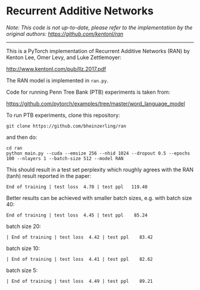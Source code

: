 # Recurrent Additive Networks

*Note: This code is not up-to-date, please refer to the implementation by the original authors: https://github.com/kentonl/ran*

---

This is a PyTorch implementation of Recurrent Additive Networks (RAN) by Kenton Lee, 
Omer Levy, and Luke Zettlemoyer:

http://www.kentonl.com/pub/llz.2017.pdf

The RAN model is implemented in `ran.py`.


Code for running Penn Tree Bank (PTB) experiments is taken from:

https://github.com/pytorch/examples/tree/master/word_language_model


To run PTB experiments, clone this repository: 

```
git clone https://github.com/bheinzerling/ran
```

and then do:

```
cd ran
python main.py --cuda --emsize 256 --nhid 1024 --dropout 0.5 --epochs 100 --nlayers 1 --batch-size 512 --model RAN
```

This should result in a test set perplexity which roughly agrees with the RAN (tanh) result reported in the paper:

```
End of training | test loss  4.78 | test ppl   119.40
```

Better results can be achieved with smaller batch sizes, e.g. with batch size 40:

```
End of training | test loss  4.45 | test ppl    85.24
```

batch size 20:

```
| End of training | test loss  4.42 | test ppl    83.42
```

batch size 10:

```
| End of training | test loss  4.41 | test ppl    82.62
```

batch size 5:

```
| End of training | test loss  4.49 | test ppl    89.21
```
